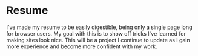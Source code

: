 # Resume

I've made my resume to be easily digestible, being only a single page long for browser users. My goal with this is to show off tricks I've learned for making sites look nice. This will be a project I continue to update as I gain more experience and become more confident with my work.

